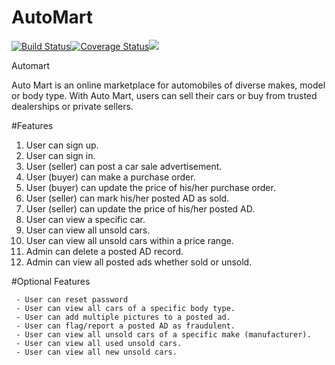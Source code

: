 

# AutoMart

[![Build Status](https://travis-ci.org/voke1/Automart.svg?branch=develop)](https://travis-ci.org/voke1/Automart)[![Coverage Status](https://coveralls.io/repos/github/voke1/AutoMart/badge.svg?branch=develop)](https://coveralls.io/github/voke1/AutoMart?branch=develop)<a href="https://codeclimate.com/github/voke1/AutoMart/maintainability"><img src="https://api.codeclimate.com/v1/badges/ef3a5a387002a1bff028/maintainability" /></a>

Automart

Auto Mart is an online marketplace for automobiles of diverse makes, model or body type. With
Auto Mart, users can sell their cars or buy from trusted dealerships or private sellers.


 #Features

1. User can sign up.
2. User can sign in.
3. User (seller) can post a car sale advertisement.
4. User (buyer) can make a purchase order.
5. User (buyer) can update the price of his/her purchase order.
6. User (seller) can mark his/her posted AD as sold.
7. User (seller) can update the price of his/her posted AD.
8. User can view a specific car.
9. User can view all unsold cars.
10. User can view all unsold cars within a price range.
11. Admin can delete a posted AD record.
12. Admin can view all posted ads whether sold or unsold.


#Optional Features

     - User can reset password
     - User can view all cars of a specific body type.
     - User can add multiple pictures to a posted ad.
     - User can flag/report a posted AD as fraudulent.
     - User can view all unsold cars of a specific make (manufacturer).
     - User can view all used unsold cars.
     - User can view all new unsold cars.